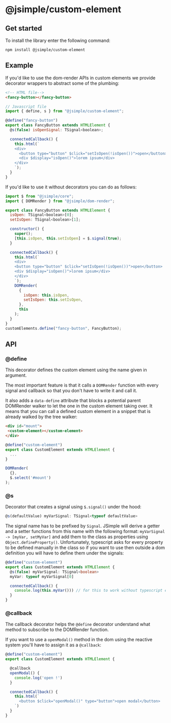 # @jsimple/custom-element

## Get started
To install the library enter the following command:

```
npm install @jsimple/custom-element
```

## Example

If you'd like to use the dom-render APIs in custom elements we provide decorator wrappers to abstract some of the plumbing:

```html
<!-- HTML file-->
<fancy-button></fancy-button>
```

```javascript
// Javascript file
import { define, s } from "@jsimple/custom-element";

@define("fancy-button")
export class FancyButton extends HTMLElement {
  @s(false) isOpenSignal: TSignal<boolean>;

  connectedCallback() {
    this.html(`
    <div>
      <button type="button" $click="setIsOpen(!isOpen())">open</button>
      <div $display="isOpen()">lorem ipsum</div>
    </div>
    `);
  }
}
```
If you'd like to use it without decorators you can do as follows:

```javascript
import $ from "@jsimple/core";
import { DOMRender } from "@jsimple/dom-render";

export class FancyButton extends HTMLElement {
  isOpen: TSignal<boolean>[0];
  setIsOpen: TSignal<boolean>[1];

  constructor() {
    super();
    [this.isOpen, this.setIsOpen] = $.signal(true);
  }

  connectedCallback() {
    this.html(`
    <div>
    <button type="button" $click="setIsOpen(!isOpen())">open</button>
    <div $display="isOpen()">lorem ipsum</div>
    </div>
    `);
    DOMRender(
      {
        isOpen: this.isOpen,
        setIsOpen: this.setIsOpen,
      },
      this
    );
  }
}
customElements.define("fancy-button", FancyButton);
```


## API

### @define

This decorator defines the custom element using the name given in argument.

The most important feature is that it calls a `DOMRender` function with every signal and callback so that you don't have to write it and call it.

 It also adds a `data-define` attribute that blocks a potential parent DOMRender walker to let the one in the custom element taking over. It means that you can call a defined custom element in a snippet that is already walked by the tree walker:

 ```html
<div id="mount">
  <custom-element></custom-element>
</div>
 ```

```typescript
@define("custom-element")
export class CustomElement extends HTMLElement {
  ...
}

DOMRender(
  {},
  $.select('#mount')
);
```

### @s

Decorator that creates a signal using `$.signal()` under the hood:

```typescript
@s(defaultValue) myVarSignal: TSignal<typeof defaultValue>
```

The signal name has to be prefixed by `Signal`. JSimple will derive a getter and a setter functions from this name with the following format: `myVarSignal -> [myVar, setMyVar]` and add them to the class as properties using `Object.defineProperty()`. Unfortunately, typescript asks for every property to be defined manually in the class so if you want to use then outside a dom definition you will have to define them under the signals:

```typescript
@define("custom-element")
export class CustomElement extends HTMLElement {
  @s(false) myVarSignal: TSignal<boolean>
  myVar: typeof myVarSignal[0]

  connectedCallback() {
    console.log(this.myVar())) // for this to work without typescript erroring you'll have to define myVar under the signal definition
  }
}
```

### @callback

The callback decorator helps the `@define` decorator understand what method to subscribe to the DOMRender function.

If you want to use a `openModal()` method in the dom using the reactive system you'll have to assign it as a `@callback`:

```typescript
@define("custom-element")
export class CustomElement extends HTMLElement {

  @callback  
  openModal() {
    console.log('open !')
  }

  connectedCallback() {
    this.html(`
      <button $click="openModal()" type="button">open modal</button>
    `)
  }
}
```
